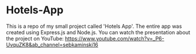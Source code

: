 # Hotels-App

This is a repo of my small project called 'Hotels App'. The entire app was created using Express.js and Node.js. 
You can watch the presentation about the project on YouTube:
https://www.youtube.com/watch?v=_P6-UvquZK8&ab_channel=sebkaminski16
